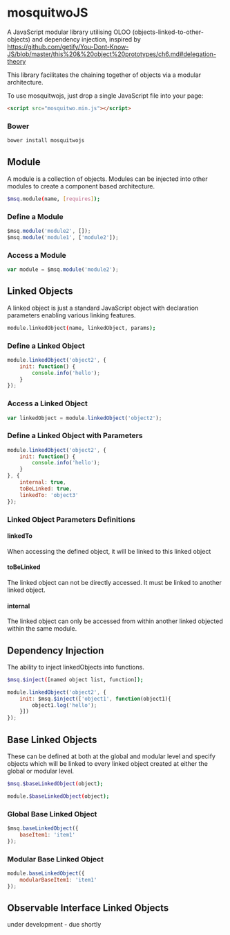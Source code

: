 # mosquitwoJS
A JavaScript modular library utilising OLOO (objects-linked-to-other-objects) and dependency injection, inspired by https://github.com/getify/You-Dont-Know-JS/blob/master/this%20&%20object%20prototypes/ch6.md#delegation-theory

This library facilitates the chaining together of objects via a modular architecture.

To use mosquitwojs, just drop a single JavaScript file into your page:

```html
<script src="mosquitwo.min.js"></script>
```
### Bower
```bash
bower install mosquitwojs
```

## Module

A module is a collection of objects. Modules can be injected into other modules to create a component based architecture.

```bash
$msq.module(name, [requires]);
```

### Define a Module
```javascript
$msq.module('module2', []);
$msq.module('module1', ['module2']);
```
### Access a Module
```javascript
var module = $msq.module('module2');
```

## Linked Objects

A linked object is just a standard JavaScript object with declaration parameters enabling various linking features.

```bash
module.linkedObject(name, linkedObject, params);
```

### Define a Linked Object
```javascript
module.linkedObject('object2', {
    init: function() {
        console.info('hello');
    }
});
```
### Access a Linked Object
```javascript
var linkedObject = module.linkedObject('object2');
```
### Define a Linked Object with Parameters
```javascript
module.linkedObject('object2', {
    init: function() {
        console.info('hello');
    }
}, {
    internal: true,
    toBeLinked: true,
    linkedTo: 'object3'
});
```
### Linked Object Parameters Definitions
#### linkedTo
When accessing the defined object, it will be linked to this linked object
#### toBeLinked
The linked object can not be directly accessed. It must be linked to another linked object.
#### internal
The linked object can only be accessed from within another linked objected within the same module.

## Dependency Injection

The ability to inject linkedObjects into functions.

```bash
$msq.$inject([named object list, function]);
```

```javascript
module.linkedObject('object2', {
    init: $msq.$inject(['object1', function(object1){
        object1.log('hello');
    }])
});
```

## Base Linked Objects

These can be defined at both at the global and modular level and specify objects which will be linked to every linked object created at either the global or modular level.

```bash
$msq.$baseLinkedObject(object);

module.$baseLinkedObject(object);
```

### Global Base Linked Object
```javascript
$msq.baseLinkedObject({
    baseItem1: 'item1'
});
```

### Modular Base Linked Object
```javascript
module.baseLinkedObject({
    modularBaseItem1: 'item1'
});
```

## Observable Interface Linked Objects

under development - due shortly
